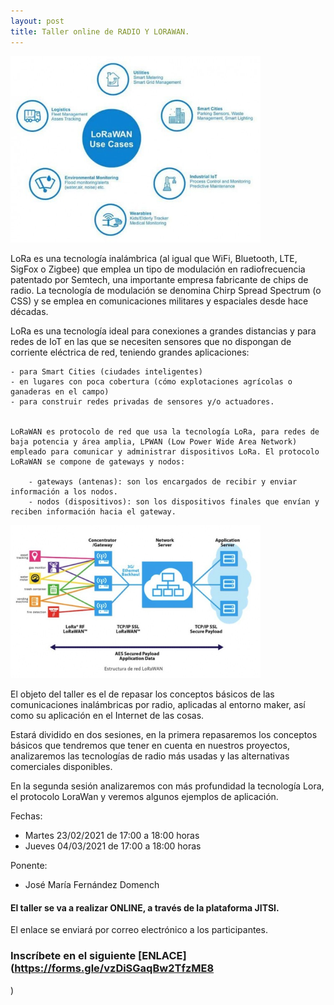 ```yaml
---
layout: post
title: Taller online de RADIO Y LORAWAN.
---
```


<img src="/images/lorawan.jpg" width="400" />



LoRa es una tecnología inalámbrica (al igual que WiFi, Bluetooth, LTE, SigFox o Zigbee) que emplea un tipo de modulación en radiofrecuencia patentado por Semtech, una importante empresa fabricante de chips de radio. La tecnología de modulación se denomina Chirp Spread Spectrum (o CSS) y se emplea en comunicaciones militares y espaciales desde hace décadas.

LoRa es una tecnología ideal para conexiones a grandes distancias y para redes de IoT en las que se necesiten sensores que no dispongan de corriente eléctrica de red, teniendo grandes aplicaciones:

    - para Smart Cities (ciudades inteligentes)
    - en lugares con poca cobertura (cómo explotaciones agrícolas o ganaderas en el campo)
    - para construir redes privadas de sensores y/o actuadores.


    LoRaWAN es protocolo de red que usa la tecnología LoRa, para redes de baja potencia y área amplia, LPWAN (Low Power Wide Area Network) empleado para comunicar y administrar dispositivos LoRa. El protocolo LoRaWAN se compone de gateways y nodos:

        - gateways (antenas): son los encargados de recibir y enviar información a los nodos.
        - nodos (dispositivos): son los dispositivos finales que envían y reciben información hacia el gateway.


<img src="/images/lorawan2.jpg" width="400" />




El objeto del taller es el de repasar los conceptos básicos de las comunicaciones inalámbricas por radio, aplicadas al entorno maker, así como su aplicación en el Internet de las cosas.


Estará dividido en dos sesiones, en la primera repasaremos los conceptos básicos que tendremos que tener en cuenta en nuestros proyectos, analizaremos las tecnologías de radio más usadas y las alternativas comerciales disponibles.

En la segunda sesión analizaremos con más profundidad la tecnología Lora, el protocolo LoraWan y veremos algunos ejemplos de aplicación.

Fechas:

* Martes 23/02/2021 de 17:00 a 18:00 horas
* Jueves 04/03/2021 de 17:00 a 18:00 horas   

Ponente:

* José María Fernández Domench









#### El taller se va a realizar ONLINE, a través de la plataforma JITSI.
El enlace se enviará por correo electrónico a los participantes.






### Inscríbete en el siguiente [ENLACE](https://forms.gle/vzDiSGaqBw2TfzME8
)
